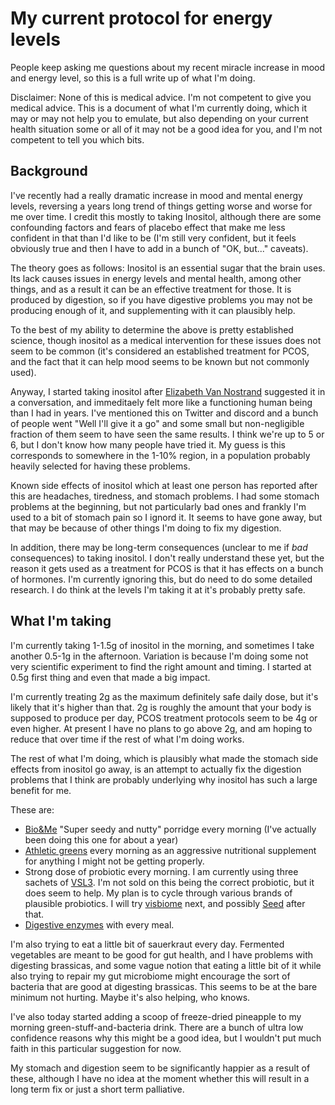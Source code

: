 # My current protocol for energy levels

People keep asking me questions about my recent miracle increase in mood and energy level, so this is a full write up of what I'm doing.

Disclaimer: None of this is medical advice. I'm not competent to give you medical advice. This is a document of what I'm currently doing,
which it may or may not help you to emulate, but also depending on your current health situation some or all of it may not be a good
idea for you, and I'm not competent to tell you which bits.

## Background

I've recently had a really dramatic increase in mood and mental energy levels, reversing a years long trend of things getting worse
and worse for me over time.
I credit this mostly to taking Inositol, although there are some confounding factors and fears of placebo effect that make me
less confident in that than I'd like to be (I'm still very confident, but it feels obviously true and then I have to add in
a bunch of "OK, but..." caveats).

The theory goes as follows: Inositol is an essential sugar that the brain uses. Its lack causes issues in energy levels and mental health,
among other things, and as a result it can be an effective treatment for those. It is produced by digestion, so if you have digestive
problems you may not be producing enough of it, and supplementing with it can plausibly help.

To the best of my ability to determine the above is pretty established science, though inositol as a medical intervention for these issues
does not seem to be common (it's considered an established treatment for PCOS, and the fact that it can help mood seems to be known but not commonly used).

Anyway, I started taking inositol after [Elizabeth Van Nostrand](https://acesounderglass.com/) suggested it in a conversation, and immeditaely felt more like a functioning human being than I had in years. I've mentioned this on Twitter and discord and a bunch of people went "Well I'll give it a go" and some small but non-negligible fraction of them seem to have seen the same results. I think we're up to 5 or 6, but I don't know how many people have tried it. My guess is this corresponds to somewhere in the 1-10% region, in a population probably heavily selected for having these problems.

Known side effects of inositol which at least one person has reported after this are headaches, tiredness, and stomach problems. I had some stomach problems at the beginning, but not particularly bad ones and frankly I'm used to a bit of stomach pain so I ignord it. It seems to have gone away, but that may be because of other things I'm doing to fix my digestion.

In addition, there may be long-term consequences (unclear to me if *bad* consequences) to taking inositol. I don't really understand these yet,
but the reason it gets used as a treatment for PCOS is that it has effects on a bunch of hormones. I'm currently ignoring this, but do need to do
some detailed research. I do think at the levels I'm taking it at it's probably pretty safe.

## What I'm taking

I'm currently taking 1-1.5g of inositol in the morning, and sometimes I take another 0.5-1g in the afternoon. Variation is because I'm doing some not very scientific experiment to find the right amount and timing. I started at 0.5g first thing and even that made a big impact.

I'm currently treating 2g as the maximum definitely safe daily dose, but it's likely that it's higher than that. 2g is roughly the amount that your body is supposed to produce per day, PCOS treatment protocols seem to be 4g or even higher. At present I have no plans to go above 2g, and am hoping to reduce that over time if the rest of what I'm doing works.

The rest of what I'm doing, which is plausibly what made the stomach side effects from inositol go away, is an attempt to actually fix the digestion problems that I think are probably underlying why inositol has such a large benefit for me.

These are:

* [Bio&Me](https://bioandme.co.uk/) "Super seedy and nutty" porridge every morning (I've actually been doing this one for about a year)
* [Athletic greens](https://athleticgreens.com/en) every morning as an aggressive nutritional supplement for anything I might not be getting properly.
* Strong dose of probiotic every morning. I am currently using three sachets of [VSL3](https://www.vsl3.co.uk/). I'm not sold on this being the correct probiotic, but it does seem to help. My plan is to cycle through various brands of plausible probiotics. I will try [visbiome](https://www.visbiome.com/) next, and possibly [Seed](https://seed.com/) after that.
* [Digestive enzymes](https://www.amazon.co.uk/gp/product/B01I3O6PJ4/) with every meal.

I'm also trying to eat a little bit of sauerkraut every day. Fermented vegetables are meant to be good for gut health, and I have problems with digesting brassicas, and some vague notion that eating a little bit of it while also trying to repair my gut microbiome might encourage the sort of bacteria that are good at digesting brassicas. This seems to be at the bare minimum not hurting. Maybe it's also helping, who knows.

I've also today started adding a scoop of freeze-dried pineapple to my morning green-stuff-and-bacteria drink. There are a bunch of ultra low confidence reasons why this might be a good idea, but I wouldn't put much faith in this particular suggestion for now.

My stomach and digestion seem to be significantly happier as a result of these, although I have no idea at the moment whether this will result in a long term fix or just a short term palliative.
